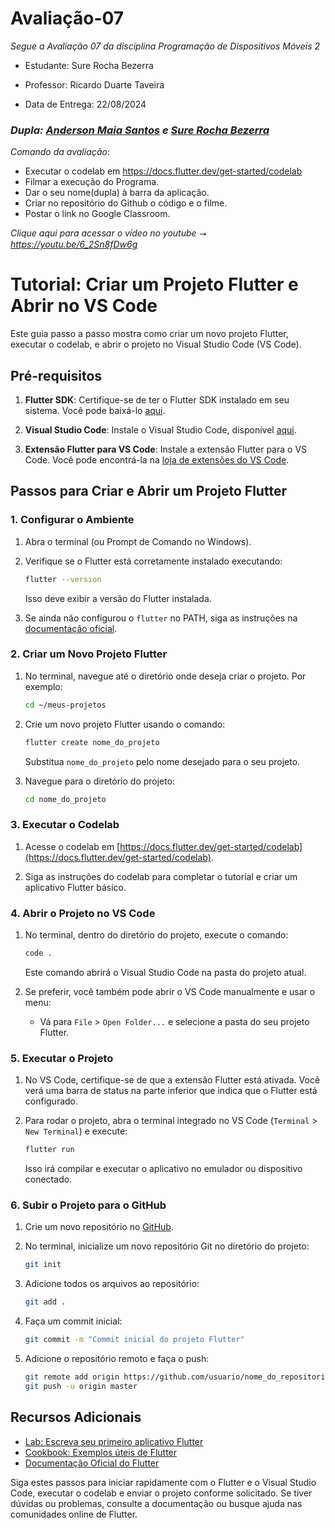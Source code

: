 # Avaliação-07

*Segue a Avaliação 07 da disciplina Programação de Dispositivos Móveis 2*

* Estudante: Sure Rocha Bezerra 

* Professor: Ricardo Duarte Taveira

* Data de Entrega: 22/08/2024
 
### ***Dupla:** [Anderson Maia Santos](https://github.com/TheAnders007) e [Sure Rocha Bezerra](https://github.com/surerocha)*

*Comando da avaliação:*
- Executar o codelab em https://docs.flutter.dev/get-started/codelab
- Filmar a execução do Programa.
- Dar o seu nome(dupla) à barra da aplicação. 
- Criar no repositório do Github o código e o filme. 
- Postar o link no Google Classroom.

*Clique aqui para acessar o vídeo no youtube ⭢ https://youtu.be/6_2Sn8fDw6g*


# Tutorial: Criar um Projeto Flutter e Abrir no VS Code

Este guia passo a passo mostra como criar um novo projeto Flutter, executar o codelab, e abrir o projeto no Visual Studio Code (VS Code).

## Pré-requisitos

1. **Flutter SDK**: Certifique-se de ter o Flutter SDK instalado em seu sistema. Você pode baixá-lo [aqui](https://flutter.dev/docs/get-started/install).

2. **Visual Studio Code**: Instale o Visual Studio Code, disponível [aqui](https://code.visualstudio.com/).

3. **Extensão Flutter para VS Code**: Instale a extensão Flutter para o VS Code. Você pode encontrá-la na [loja de extensões do VS Code](https://marketplace.visualstudio.com/items?itemName=Dart-Code.flutter).

## Passos para Criar e Abrir um Projeto Flutter

### 1. Configurar o Ambiente

1. Abra o terminal (ou Prompt de Comando no Windows).

2. Verifique se o Flutter está corretamente instalado executando:
    ```sh
    flutter --version
    ```
   Isso deve exibir a versão do Flutter instalada.

3. Se ainda não configurou o `flutter` no PATH, siga as instruções na [documentação oficial](https://flutter.dev/docs/get-started/install).

### 2. Criar um Novo Projeto Flutter

1. No terminal, navegue até o diretório onde deseja criar o projeto. Por exemplo:
    ```sh
    cd ~/meus-projetos
    ```

2. Crie um novo projeto Flutter usando o comando:
    ```sh
    flutter create nome_do_projeto
    ```
   Substitua `nome_do_projeto` pelo nome desejado para o seu projeto.

3. Navegue para o diretório do projeto:
    ```sh
    cd nome_do_projeto
    ```

### 3. Executar o Codelab

1. Acesse o codelab em [https://docs.flutter.dev/get-started/codelab](https://docs.flutter.dev/get-started/codelab).

2. Siga as instruções do codelab para completar o tutorial e criar um aplicativo Flutter básico.


### 4. Abrir o Projeto no VS Code

1. No terminal, dentro do diretório do projeto, execute o comando:
    ```sh
    code .
    ```
   Este comando abrirá o Visual Studio Code na pasta do projeto atual.

2. Se preferir, você também pode abrir o VS Code manualmente e usar o menu:
    - Vá para `File` > `Open Folder...` e selecione a pasta do seu projeto Flutter.

### 5. Executar o Projeto

1. No VS Code, certifique-se de que a extensão Flutter está ativada. Você verá uma barra de status na parte inferior que indica que o Flutter está configurado.

2. Para rodar o projeto, abra o terminal integrado no VS Code (`Terminal` > `New Terminal`) e execute:
    ```sh
    flutter run
    ```
   Isso irá compilar e executar o aplicativo no emulador ou dispositivo conectado.

### 6. Subir o Projeto para o GitHub

1. Crie um novo repositório no [GitHub](https://github.com/).

2. No terminal, inicialize um novo repositório Git no diretório do projeto:
    ```sh
    git init
    ```

3. Adicione todos os arquivos ao repositório:
    ```sh
    git add .
    ```

4. Faça um commit inicial:
    ```sh
    git commit -m "Commit inicial do projeto Flutter"
    ```

5. Adicione o repositório remoto e faça o push:
    ```sh
    git remote add origin https://github.com/usuario/nome_do_repositorio.git
    git push -u origin master
    ```

## Recursos Adicionais

- [Lab: Escreva seu primeiro aplicativo Flutter](https://docs.flutter.dev/get-started/codelab)
- [Cookbook: Exemplos úteis de Flutter](https://docs.flutter.dev/cookbook)
- [Documentação Oficial do Flutter](https://docs.flutter.dev/)

Siga estes passos para iniciar rapidamente com o Flutter e o Visual Studio Code, executar o codelab e enviar o projeto conforme solicitado. Se tiver dúvidas ou problemas, consulte a documentação ou busque ajuda nas comunidades online de Flutter.

